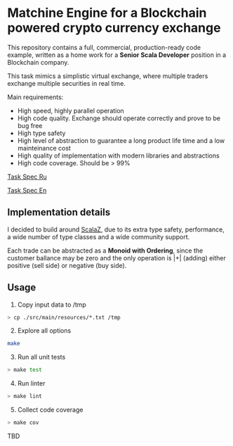 # Matchine Engine for a Blockchain powered crypto currency exchange 

This repository contains a full, commercial, production-ready code example, written as a home work for a **Senior Scala Developer** position in a Blockchain company.

This task mimics a simplistic virtual exchange, where multiple traders exchange multiple securities in real time.

Main requirements:

- High speed, highly parallel operation
- High code quality. Exchange should operate correctly and prove to be bug free 
- High type safety
- High level of abstraction to guarantee a long product life time and a low mainteinance cost
- High quality of implementation with modern libraries and abstractions
- High code coverage. Should be > 99%

[Task Spec Ru](https://github.com/tampler/interview_scala/blob/master/doc/task0_ru.md)

[Task Spec En](https://github.com/tampler/interview_scala/blob/master/doc/task0_en.md)

## Implementation details
I decided to build around [ScalaZ](https://scalaz.github.io/7/), due to its extra type safety, performance, a wide number of type classes and a wide community support.

Each trade can be abstracted as a **Monoid with Ordering**, since the customer ballance may be zero and the only operation is |+| (adding) either positive (sell side) or negative (buy side).

## Usage

1. Copy input data to /tmp 
```bash
> cp ./src/main/resources/*.txt /tmp
```
2. Explore all options 
```bash 
make
```
3. Run all unit tests
```bash 
> make test
```
4. Run linter
``` bash 
> make lint
```

5. Collect code coverage
``` bash
> make cov
```

TBD

